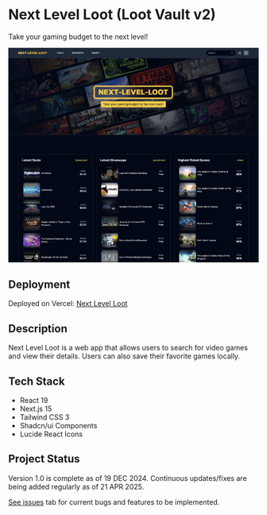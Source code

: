 # Next Level Loot (Loot Vault v2)

Take your gaming budget to the next level!

![Next Level Loot Screenshot](./public/screenshot.jpg)

## Deployment

Deployed on Vercel: [Next Level Loot](https://next-level-loot.vercel.app/)

## Description

Next Level Loot is a web app that allows users to search for video games and view their details. Users can also save their favorite games locally.

## Tech Stack

- React 19
- Next.js 15
- Tailwind CSS 3
- Shadcn/ui Components
- Lucide React Icons

## Project Status

Version 1.0 is complete as of 19 DEC 2024. Continuous updates/fixes are being added regularly as of 21 APR 2025.

[See issues](https://github.com/Torvec/next-level-loot/issues) tab for current bugs and features to be implemented.
